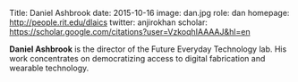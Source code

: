 Title: Daniel Ashbrook
date: 2015-10-16
image: dan.jpg
role: dan
homepage: http://people.rit.edu/dlaics
twitter: anjirokhan
scholar: https://scholar.google.com/citations?user=VzkoqhIAAAAJ&hl=en

**Daniel Ashbrook** is the director of the Future Everyday Technology
lab. His work concentrates on democratizing access to digital
fabrication and wearable technology.
